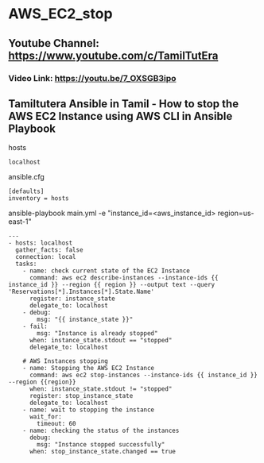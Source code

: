 # AWS_EC2_stop
## Youtube Channel: https://www.youtube.com/c/TamilTutEra
### Video Link: https://youtu.be/7_OXSGB3ipo
## Tamiltutera Ansible in Tamil - How to stop the AWS EC2 Instance using AWS CLI in Ansible Playbook 
hosts
```
localhost
```

ansible.cfg
```
[defaults]
inventory = hosts
```

ansible-playbook main.yml -e "instance_id=<aws_instance_id> region=us-east-1"

```
---
- hosts: localhost
  gather_facts: false
  connection: local
  tasks:
    - name: check current state of the EC2 Instance
      command: aws ec2 describe-instances --instance-ids {{ instance_id }} --region {{ region }} --output text --query 'Reservations[*].Instances[*].State.Name'
      register: instance_state
      delegate_to: localhost
    - debug:
        msg: "{{ instance_state }}"
    - fail:
        msg: "Instance is already stopped"
      when: instance_state.stdout == "stopped"
      delegate_to: localhost
    
    # AWS Instances stopping
    - name: Stopping the AWS EC2 Instance
      command: aws ec2 stop-instances --instance-ids {{ instance_id }} --region {{region}}
      when: instance_state.stdout != "stopped"
      register: stop_instance_state
      delegate_to: localhost
    - name: wait to stopping the instance
      wait_for:
        timeout: 60
    - name: checking the status of the instances
      debug:
        msg: "Instance stopped successfully"
      when: stop_instance_state.changed == true
```
